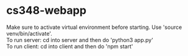 # cs348-webapp
Make sure to activate virtual environment before starting. Use 'source venv/bin/activate'.  
To run server: cd into server and then do 'python3 app.py'  
To run client: cd into client and then do 'npm start'
